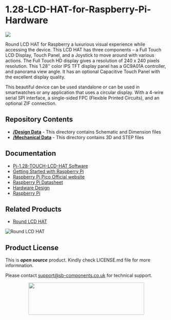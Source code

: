 # 1.28-LCD-HAT-for-Raspberry-Pi-Hardware

<img src ="https://cdn.shopify.com/s/files/1/1217/2104/products/2_2_f5ba11f9-4f07-4b7d-9fde-1721d5b92738.jpg?v=1670247592&width=400" />

Round LCD HAT for Raspberry a luxurious visual experience while accessing the device. This LCD HAT has three components – a Full Touch LCD Display, Touch Panel, and a Joystick to move around with various actions. The Full Touch HD display gives a resolution of 240 x 240 pixels resolution. This 1.28’’ color IPS TFT display panel has a GC9A01A controller, and panorama view angle. It has an optional Capacitive Touch Panel with the excellent display quality.

This beautiful device can be used standalone or can be used in smartwatches or any application that uses a circular display. With a 4-wire serial SPI interface, a single-sided FPC (Flexible Printed Circuits), and an optional ZIF connection.

## Repository Contents

* [**/Design Data**](https://github.com/sbcshop/Pi-1.28-Touch-Lcd-HAT-Hardware/tree/main/Design%20Data) - This directory contains Schematic and Dimension files
* [**/Mechanical Data**](https://github.com/sbcshop/Pi-1.28-Touch-Lcd-HAT-Hardware/tree/main/Mechanical%20Data) - This directory contains 3D and STEP files

## Documentation

* [Pi-1.28-TOUCH-LCD-HAT Software](https://github.com/sbcshop/Pi-1.28-Touch-Lcd-HAT-Software)
* [Getting Started with Raspberry Pi](https://www.raspberrypi.com/documentation/computers/getting-started.html)
* [Raspberry Pi Pico Official website](https://www.raspberrypi.com/documentation/microcontrollers/)
* [Raspberry Pi Datasheet](https://www.raspberrypi.com/documentation/computers/compute-module.html)
* [Hardware Design](https://www.raspberrypi.com/documentation/computers/compute-module.html)
* [Raspberry Pi](https://www.raspberrypi.com/documentation/microcontrollers/raspberry-pi-pico.html)

## Related Products

* [Round LCD HAT](https://shop.sb-components.co.uk/products/round-lcd-hat-for-raspberry-pi?_pos=3&_sid=b3a6e03ae&_ss=r)

 ![Round LCD HAT](https://cdn.shopify.com/s/files/1/1217/2104/products/RaspberryPiRoundLCD.png?v=1619171155&width=400)


## Product License

This is ***open source*** product. Kindly check LICENSE.md file for more informnation.

Please contact support@sb-components.co.uk for technical support.
<p align="center">
  <img width="360" height="100" src="https://cdn.shopify.com/s/files/1/1217/2104/files/Logo_sb_component_3.png?v=1666086771&width=350">
</p>
